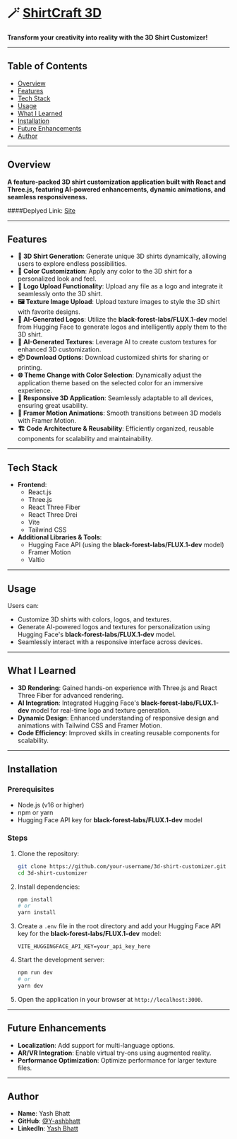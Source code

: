 # 🪄 [ShirtCraft 3D](https://www.linkedin.com/in/yashbhatt30/)

**Transform your creativity into reality with the 3D Shirt Customizer!**

---

## Table of Contents

- [Overview](#overview)
- [Features](#features)
- [Tech Stack](#tech-stack)
- [Usage](#usage)
- [What I Learned](#what-i-learned)
- [Installation](#installation)
- [Future Enhancements](#future-enhancements)
- [Author](#author)

---

## Overview

**A feature-packed 3D shirt customization application built with React and Three.js, featuring AI-powered enhancements, dynamic animations, and seamless responsiveness.**

####Deplyed Link: [Site](https://www.linkedin.com/in/yashbhatt30/)

---

## Features

- **🎨 3D Shirt Generation**: Generate unique 3D shirts dynamically, allowing users to explore endless possibilities.
- **🌈 Color Customization**: Apply any color to the 3D shirt for a personalized look and feel.
- **📂 Logo Upload Functionality**: Upload any file as a logo and integrate it seamlessly onto the 3D shirt.
- **🖼️ Texture Image Upload**: Upload texture images to style the 3D shirt with favorite designs.
- **🤖 AI-Generated Logos**: Utilize the **black-forest-labs/FLUX.1-dev** model from Hugging Face to generate logos and intelligently apply them to the 3D shirt.
- **🎨 AI-Generated Textures**: Leverage AI to create custom textures for enhanced 3D customization.
- **📦 Download Options**: Download customized shirts for sharing or printing.
- **🌐 Theme Change with Color Selection**: Dynamically adjust the application theme based on the selected color for an immersive experience.
- **📱 Responsive 3D Application**: Seamlessly adaptable to all devices, ensuring great usability.
- **🔄 Framer Motion Animations**: Smooth transitions between 3D models with Framer Motion.
- **🏗️ Code Architecture & Reusability**: Efficiently organized, reusable components for scalability and maintainability.

---

## Tech Stack

- **Frontend**:
  - React.js
  - Three.js
  - React Three Fiber
  - React Three Drei
  - Vite
  - Tailwind CSS
- **Additional Libraries & Tools**:
  - Hugging Face API (using the **black-forest-labs/FLUX.1-dev** model)
  - Framer Motion
  - Valtio

---

## Usage

Users can:

- Customize 3D shirts with colors, logos, and textures.
- Generate AI-powered logos and textures for personalization using Hugging Face's **black-forest-labs/FLUX.1-dev** model.
- Seamlessly interact with a responsive interface across devices.

---

## What I Learned

- **3D Rendering**: Gained hands-on experience with Three.js and React Three Fiber for advanced rendering.
- **AI Integration**: Integrated Hugging Face's **black-forest-labs/FLUX.1-dev** model for real-time logo and texture generation.
- **Dynamic Design**: Enhanced understanding of responsive design and animations with Tailwind CSS and Framer Motion.
- **Code Efficiency**: Improved skills in creating reusable components for scalability.

---

## Installation

### Prerequisites

- Node.js (v16 or higher)
- npm or yarn
- Hugging Face API key for **black-forest-labs/FLUX.1-dev** model

### Steps

1. Clone the repository:

   ```bash
   git clone https://github.com/your-username/3d-shirt-customizer.git
   cd 3d-shirt-customizer
   ```

2. Install dependencies:

   ```bash
   npm install
   # or
   yarn install
   ```

3. Create a `.env` file in the root directory and add your Hugging Face API key for the **black-forest-labs/FLUX.1-dev** model:

   ```
   VITE_HUGGINGFACE_API_KEY=your_api_key_here
   ```

4. Start the development server:

   ```bash
   npm run dev
   # or
   yarn dev
   ```

5. Open the application in your browser at `http://localhost:3000`.

---

## Future Enhancements

- **Localization**: Add support for multi-language options.
- **AR/VR Integration**: Enable virtual try-ons using augmented reality.
- **Performance Optimization**: Optimize performance for larger texture files.

---

## Author

- **Name**: Yash Bhatt
- **GitHub**: [@Y-ashbhatt](https://github.com/Y-ashbhatt)
- **LinkedIn**: [Yash Bhatt](https://www.linkedin.com/in/yashbhatt30/)

